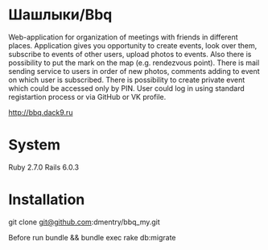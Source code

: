# Шашлыки/Bbq
Web-application for organization of meetings with friends in different places. Application gives you opportunity to create events, look over them, subscribe to events of other users, upload photos to events. Also there is possibility to put the mark on the map (e.g. rendezvous point). There is mail sending service to users in order of new photos, comments adding to event on which user is subscribed. There is possibility to create private event which could be accessed only by PIN. User could log in using standard registartion process or via GitHub or VK profile.

http://bbq.dack9.ru

# System
Ruby 2.7.0
Rails 6.0.3

# Installation
git clone git@github.com:dmentry/bbq_my.git

Before run
bundle && bundle exec rake db:migrate
